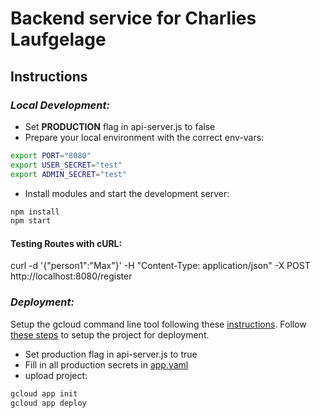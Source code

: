 # Backend service for Charlies Laufgelage

## Instructions

### _Local Development:_

- Set **PRODUCTION** flag in api-server.js to false
- Prepare your local environment with the correct env-vars:

```sh
export PORT="8080"
export USER_SECRET="test"
export ADMIN_SECRET="test"
```

- Install modules and start the development server:

```sh
npm install
npm start
```

#### Testing Routes with cURL:

curl -d '{"person1":"Max"}' -H "Content-Type: application/json" -X POST http://localhost:8080/register

### _Deployment:_

Setup the gcloud command line tool following these [instructions](https://cloud.google.com/functions/docs/quickstart). Follow [these steps](https://cloud.google.com/appengine/docs/standard/nodejs/building-app/deploying-web-service) to setup the project for deployment.

- Set production flag in api-server.js to true
- Fill in all production secrets in [app.yaml](app.yaml)
- upload project:

```sh
gcloud app init
gcloud app deploy
```
